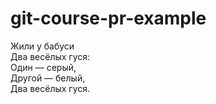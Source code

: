 # git-course-pr-example

Жили у бабуси    
Два весёлых гуся:    
Один — серый,    
Другой — белый,  
Два весёлых гуся.    
